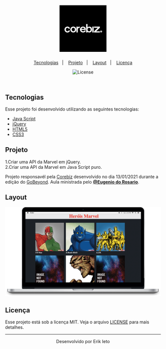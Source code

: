 <h1 align="center">
    <img alt="GoBeyond-Corebiz" title="Corebiz" src="github/corebiz.png" width="30%" />
</h1>

<p align="center">
  <a href="#-tecnologias">Tecnologias</a>&nbsp;&nbsp;&nbsp;|&nbsp;&nbsp;&nbsp;
  <a href="#-projeto">Projeto</a>&nbsp;&nbsp;&nbsp;|&nbsp;&nbsp;&nbsp;
  <a href="#-layout">Layout</a>&nbsp;&nbsp;&nbsp;|&nbsp;&nbsp;&nbsp;
  <a href="#memo-licença">Licença</a>
</p>

<p align="center">
  <img  src="https://img.shields.io/static/v1?label=license&message=MIT&color=8257E6&labelColor=121214" alt="License">
 
</p>

<br>

##  Tecnologias

Esse projeto foi desenvolvido utilizando as seguintes tecnologias:

- [Java Script](https://www.javascript.com)
- [jQuery](https://jquery.com)
- [HTML5](https://www.w3schools.com/html/)
- [CSS3](https://www.w3schools.com/css/)


##  Projeto

1.Criar uma API da Marvel em jQuery. <br>
2.Criar uma API da Marvel em Java Script puro.

Projeto responsavél pela <a href="https://www.corebiz.ag/en/" target="_blank">Corebiz</a> desenvolvido no dia 13/01/2021 durante a edição do <a href="https://conteudo.corebiz.ag/gobeyond" target="_blank">GoBeyond</a>.
Aula ministrada pelo **[@Eugenio do Rosario](https://github.com/MrRosario)**.

 
##  Layout

<a name="idmarvel"></a>
![marvel](./github/marvel.png) 




##   Licença

Esse projeto está sob a licença MIT. Veja o arquivo [LICENSE](LICENSE.md) para mais detalhes.

---

<p align="center">Desenvolvido por Erik Ieto</p>
